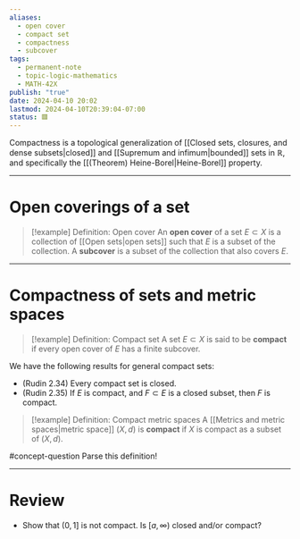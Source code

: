 ```yaml
---
aliases:
  - open cover
  - compact set
  - compactness
  - subcover
tags:
  - permanent-note
  - topic-logic-mathematics
  - MATH-42X
publish: "true"
date: 2024-04-10 20:02
lastmod: 2024-04-10T20:39:04-07:00
status: 🟥
---
```

Compactness is a topological generalization of [[Closed sets, closures, and dense subsets|closed]] and [[Supremum and infimum|bounded]] sets in $\mathbb R$, and specifically the [[(Theorem) Heine-Borel|Heine-Borel]] property.

---
# Open coverings of a set

>[!example] Definition: Open cover
>An **open cover** of a set $E \subset X$ is a collection of [[Open sets|open sets]] such that $E$ is a subset of the collection. A **subcover** is a subset of the collection that also covers $E$.

---
# Compactness of sets and metric spaces

>[!example] Definition: Compact set
>A set $E \subset X$ is said to be **compact** if every open cover of $E$ has a finite subcover. 

We have the following results for general compact sets:
- (Rudin 2.34) Every compact set is closed.
- (Rudin 2.35) If $E$ is compact, and $F \subset E$ is a closed subset, then $F$ is compact.

>[!example] Definition: Compact metric spaces
>A [[Metrics and metric spaces|metric space]] $(X, d)$ is **compact** if $X$ is compact as a subset of $(X, d)$.

#concept-question Parse this definition!

---
# Review

- Show that $(0, 1]$ is not compact. Is $[a, \infty)$ closed and/or compact?
